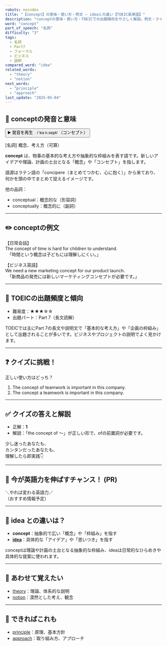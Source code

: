 ```yaml
---
robots: noindex
title: "【concept】の意味・使い方・例文 ― ideaとの違い【TOEIC英単語】"
description: "conceptの意味・使い方・TOEICでの出題傾向をやさしく解説。例文・クイズ付きでideaとの違いもわかりやすく学べます。"
word: "concept"
part_of_speech: "名詞"
difficulty: "3"
tags:
  - 名詞
  - Part7
  - フォーマル
  - ビジネス
  - 説明
compared_word: "idea"
related_words:
  - "theory"
  - "notion"
next_words:
  - "principle"
  - "approach"
last_update: "2025-05-04"
---
```


## 🔰 conceptの発音と意味

<button class="play-audio" onclick="playTTS('concept')">
  <span class="play-audio-main">
    ▶️ 発音を再生　/ˈkɑːn.sept/
  </span>
  <span class="play-audio-sub">
    （コンセプト）
  </span>
</button>

[名詞] 概念、考え方（可算）

**concept** は、物事の基本的な考え方や抽象的な枠組みを表す語です。新しいアイデアや理論、計画の土台となる「概念」や「コンセプト」を指します。

語源はラテン語の「concipere（まとめてつかむ、心に抱く）」から来ており、何かを頭の中でまとめて捉えるイメージです。

他の品詞：  
- conceptual：概念的な（形容詞）
- conceptually：概念的に（副詞）

---

## ✏️ conceptの例文

【日常会話】  
The concept of time is hard for children to understand.  
　「時間という概念は子どもには理解しにくい。」

【ビジネス英語】  
We need a new marketing concept for our product launch.  
　「新商品の発売には新しいマーケティングコンセプトが必要です。」

---

## 🎯 TOEICの出題頻度と傾向

- 難易度：★★★☆☆
- 出題パート：Part 7（長文読解）

TOEICでは主にPart 7の長文や説明文で「基本的な考え方」や「企画の枠組み」として出題されることが多いです。ビジネスやプロジェクトの説明でよく見かけます。

---

## ❓ クイズに挑戦！

正しい使い方はどっち？

1. The concept of teamwork is important in this company.  
2. The concept a teamwork is important in this company.

---

## ✅ クイズの答えと解説

- 正解：**1**
- 解説：「the concept of ～」が正しい形で、ofの前置詞が必要です。

少し迷ったあなたも、  
カンタンだったあなたも、  
理解したら即実践👇️

---

## 🚀 今が英語力を伸ばすチャンス！ (PR)

<div class="info-center">
＼やれば変わる英語力／<br>  
（おすすめ情報予定）
</div>

---

## 🤔  idea との違いは？

- **concept**：抽象的で広い「概念」や「枠組み」を指す
- **[idea](/word/idea)**：具体的な「アイデア」や「思いつき」を指す

conceptは理論や計画の土台となる抽象的な枠組み、ideaは日常的なひらめきや具体的な提案に使われます。

---

## 🧩 あわせて覚えたい

- [theory](/word/theory)：理論、体系的な説明
- [notion](/word/notion)：漠然とした考え、観念

---

## 📖 できればこれも

- [principle](/word/principle)：原理、基本方針
- [approach](/word/approach)：取り組み方、アプローチ

<!-- cvid: aid23_bid28 -->
